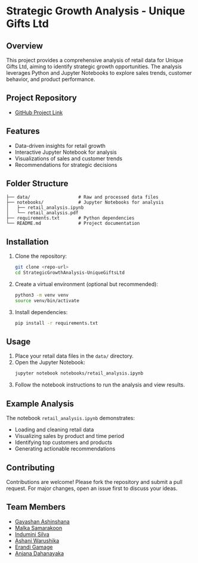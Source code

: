 # Strategic Growth Analysis - Unique Gifts Ltd

## Overview
This project provides a comprehensive analysis of retail data for Unique Gifts Ltd, aiming to identify strategic growth opportunities. The analysis leverages Python and Jupyter Notebooks to explore sales trends, customer behavior, and product performance.

## Project Repository
- [GitHub Project Link](https://github.com/ShenSingh/StrategicGrowthAnalysis-UniqueGiftsLtd.git)

## Features
- Data-driven insights for retail growth
- Interactive Jupyter Notebook for analysis
- Visualizations of sales and customer trends
- Recommendations for strategic decisions

## Folder Structure
```
├── data/                  # Raw and processed data files
├── notebooks/             # Jupyter Notebooks for analysis
│   ├── retail_analysis.ipynb
│   └── retail_analysis.pdf
├── requirements.txt       # Python dependencies
└── README.md              # Project documentation
```

## Installation
1. Clone the repository:
   ```bash
   git clone <repo-url>
   cd StrategicGrowthAnalysis-UniqueGiftsLtd
   ```
2. Create a virtual environment (optional but recommended):
   ```bash
   python3 -m venv venv
   source venv/bin/activate
   ```
3. Install dependencies:
   ```bash
   pip install -r requirements.txt
   ```

## Usage
1. Place your retail data files in the `data/` directory.
2. Open the Jupyter Notebook:
   ```bash
   jupyter notebook notebooks/retail_analysis.ipynb
   ```
3. Follow the notebook instructions to run the analysis and view results.

## Example Analysis
The notebook `retail_analysis.ipynb` demonstrates:
- Loading and cleaning retail data
- Visualizing sales by product and time period
- Identifying top customers and products
- Generating actionable recommendations

## Contributing
Contributions are welcome! Please fork the repository and submit a pull request. For major changes, open an issue first to discuss your ideas.

## Team Members
- [Gayashan Ashinshana](https://github.com/ShenSingh)
- [Malka Samarakoon](https://github.com/malka810)
- [Indumini Silva](https://github.com/divyanjalee200178)
- [Ashani Warushika](https://github.com/Warushika-Wijayarathna)
- [Erandi Gamage](https://github.com/erandie)
- [Anjana Dahanayaka](https://github.com/dimalshani123)